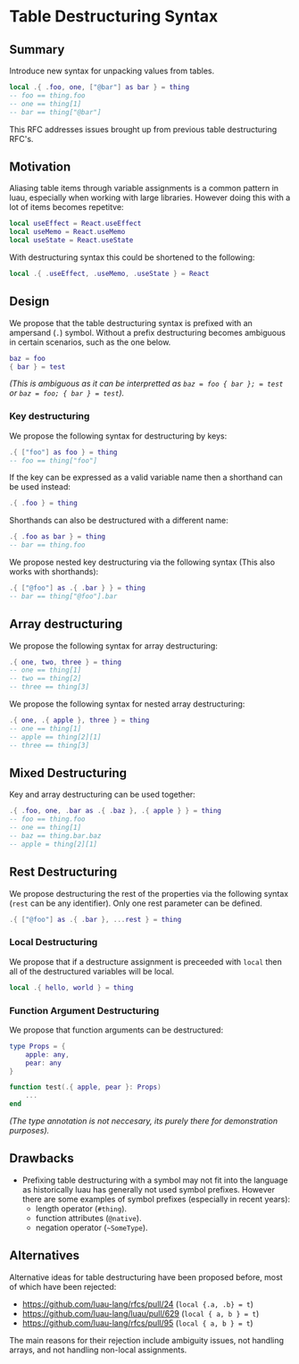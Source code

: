 # Table Destructuring Syntax



## Summary
Introduce new syntax for unpacking values from tables.

```lua
local .{ .foo, one, ["@bar"] as bar } = thing
-- foo == thing.foo
-- one == thing[1]
-- bar == thing["@bar"]
```

This RFC addresses issues brought up from previous table destructuring RFC's.



## Motivation
Aliasing table items through variable assignments is a common pattern in luau, especially when working with large libraries. However doing this with a lot of items becomes repetitve:
```lua
local useEffect = React.useEffect
local useMemo = React.useMemo
local useState = React.useState
```

With destructuring syntax this could be shortened to the following:
```lua
local .{ .useEffect, .useMemo, .useState } = React
```

## Design

We propose that the table destructuring syntax is prefixed with an ampersand (`.`) symbol. Without a prefix destructuring becomes ambiguous in certain scenarios, such as the one below.
```lua
baz = foo
{ bar } = test
```
*(This is ambiguous as it can be interpretted as `baz = foo { bar }; = test` or `baz = foo; { bar } = test`).*

### Key destructuring
We propose the following syntax for destructuring by keys:
```lua
.{ ["foo"] as foo } = thing
-- foo == thing["foo"]
```

If the key can be expressed as a valid variable name then a shorthand can be used instead:
```lua
.{ .foo } = thing
```

Shorthands can also be destructured with a different name:
```lua
.{ .foo as bar } = thing
-- bar == thing.foo
```

We propose nested key destructuring via the following syntax (This also works with shorthands):
```lua
.{ ["@foo"] as .{ .bar } } = thing
-- bar == thing["@foo"].bar
```

## Array destructuring
We propose the following syntax for array destructuring:
```lua
.{ one, two, three } = thing
-- one == thing[1]
-- two == thing[2]
-- three == thing[3]
```

We propose the following syntax for nested array destructuring:
```lua
.{ one, .{ apple }, three } = thing
-- one == thing[1]
-- apple == thing[2][1]
-- three == thing[3]
```

## Mixed Destructuring
Key and array destructuring can be used together:
```lua
.{ .foo, one, .bar as .{ .baz }, .{ apple } } = thing
-- foo == thing.foo
-- one == thing[1]
-- baz == thing.bar.baz
-- apple = thing[2][1]
```

## Rest Destructuring

We propose destructuring the rest of the properties via the following syntax (`rest` can be any identifier). Only one rest parameter can be defined.
```lua
.{ ["@foo"] as .{ .bar }, ...rest } = thing
```

### Local Destructuring
We propose that if a destructure assignment is preceeded with `local` then all of the destructured variables will be local.
```lua
local .{ hello, world } = thing
```

### Function Argument Destructuring
We propose that function arguments can be destructured:

```lua
type Props = {
    apple: any,
    pear: any
}

function test(.{ apple, pear }: Props)
    ...
end
```
*(The type annotation is not neccesary, its purely there for demonstration purposes).*


## Drawbacks
- Prefixing table destructuring with a symbol may not fit into the language as historically luau has generally not used symbol prefixes. However there are some examples of symbol prefixes (especially in recent years):
  - length operator (`#thing`).
  - function attributes (`@native`).
  - negation operator (`~SomeType`).

## Alternatives
Alternative ideas for table destructuring have been proposed before, most of which have been rejected:
- https://github.com/luau-lang/rfcs/pull/24 (`local {.a, .b} = t`)
- https://github.com/luau-lang/luau/pull/629 (`local { a, b } = t`)
- https://github.com/luau-lang/rfcs/pull/95 (`local { a, b } = t`)

The main reasons for their rejection include ambiguity issues, not handling arrays, and not handling non-local assignments.


